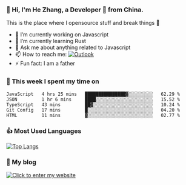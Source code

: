 ### 👋 Hi, I'm He Zhang, a Developer 🚀 from China.

This is the place where I opensource stuff and break things :rofl:

- 🔭  I’m currently working on Javascript
- 🌱  I’m currently learning Rust
- 💬  Ask me about anything related to Javascript
- 📫  How to reach me: [![Outlook](https://img.shields.io/badge/-Outlook-0078D4?style=flat&logo=Microsoft-Outlook&logoColor=white)](mailto:zhanghecool@outlook.com)
- ⚡  Fun fact: I am a father

### 💪 This week I spent my time on 
<!--START_SECTION:waka-->
```text
JavaScript   4 hrs 25 mins   ███████████████▓░░░░░░░░░   62.29 % 
JSON         1 hr 6 mins     ████░░░░░░░░░░░░░░░░░░░░░   15.52 % 
TypeScript   43 mins         ██▓░░░░░░░░░░░░░░░░░░░░░░   10.24 % 
Git Config   17 mins         █░░░░░░░░░░░░░░░░░░░░░░░░   04.20 % 
HTML         11 mins         ▓░░░░░░░░░░░░░░░░░░░░░░░░   02.77 % 
```
<!--END_SECTION:waka-->

### 👍 Most Used Languages
[![Top Langs](https://github-readme-stats.vercel.app/api/top-langs/?username=zhanghecool&layout=compact)](https://zhanghe.cool)

### 🌈 My blog 
[![Click to enter my website](https://cdn.jsdelivr.net/gh/zhanghecool/assets/images/gif/zhanghecools.gif)](https://zhanghe.cool)
